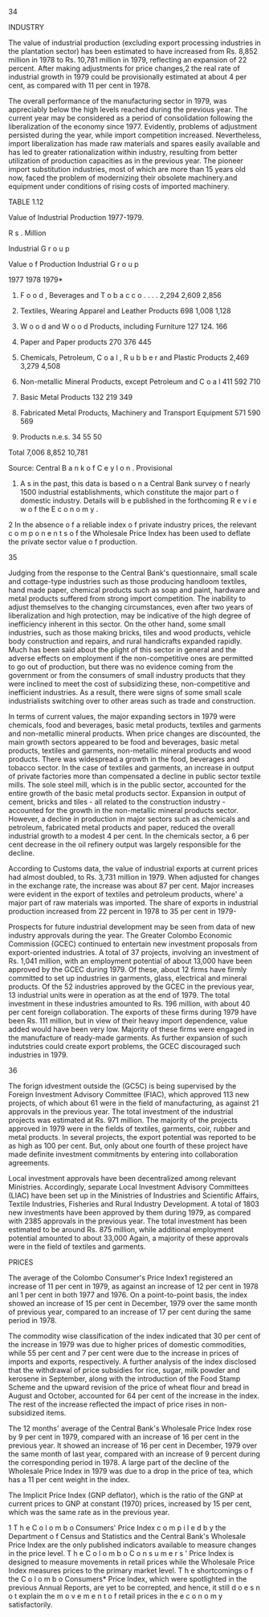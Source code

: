 34

INDUSTRY

The value of industrial production (excluding export processing industries in the plantation sector) has been estimated to have increased from Rs. 8,852 million in 1978 to Rs. 10,781 million in 1979, reflecting an expansion of 22 percent. After making adjustments for price changes,2 the real rate of industrial growth in 1979 could be provisionally estimated at about 4 per cent, as compared with 11 per cent in 1978.

The overall performance of the manufacturing sector in 1979, was appreciably below the high levels reached during the previous year. The current year may be considered as a period of consolidation following the liberalization of the economy since 1977. Evidently, problems of adjustment persisted during the year, while import competition increased. Nevertheless, import liberalization has made raw materials and spares easily available and has led to greater rationa­lization within industry, resulting from better utilization of production capacities as in the previous year. The pioneer import substitution industries, most of which are more than 15 years old now, faced the problem of modernizing their obsolete machinery.and equipment under conditions of rising costs of imported machinery.

TABLE 1.12

Value of Industrial Production 1977-1979.

R s . Million

Industrial G r o u p

Value o f Production Industrial G r o u p

1977 1978 1979*

1. F o o d , Beverages and T o b a c c o . . . . 2,294 2,609 2,856

2. Textiles, Wearing Apparel and Leather Products 698 1,008 1,128

3. W o o d and W o o d Products, including Furniture 127 124. 166

4. Paper and Paper products 270 376 445

5. Chemicals, Petroleum, C o a l , R u b b e r and Plastic Products 2,469 3,279 4,508

6. Non-metallic Mineral Products, except Petroleum and C o a l 411 592 710

7. Basic Metal Products 132 219 349

8. Fabricated Metal Products, Machinery and Transport Equipment 571 590 569

9. Products n.e.s. 34 55 50

Total 7,006 8,852 10,781

Source: Central B a n k o f C e y l o n . Provisional

1. A s in the past, this data is based o n a Central Bank survey o f nearly 1500 industrial establish­ments, which constitute the major part o f domestic industry. Details will b e published in the forthcoming R e v i e w o f the E c o n o m y .

2 In the absence o f a reliable index o f private industry prices, the relevant c o m p o n e n t s o f the Wholesale Price Index has been used to deflate the private sector value o f production.

35

Judging from the response to the Central Bank's questionnaire, small scale and cottage-type industries such as those producing handloom textiles, hand made paper, chemical products such as soap and paint, hardware and metal products suffered from strong import competition. The inability to adjust themselves to the changing circumstances, even after two years of liberalization and high protection, may be indicative of the high degree of inefficiency inherent in this sector. On the other hand, some small industries, such as those making bricks, tiles and wood products, vehicle body construction and repairs, and rural handicrafts expanded rapidly. Much has been said about the plight of this sector in general and the adverse effects on employment if the non-competitive ones are permitted to go out of produc­tion, but there was no evidence coming from the government or from the consumers of small industry products that they were inclined to meet the cost of subsidizing these, non-competitive and inefficient industries. As a result, there were signs of some small scale industrialists switching over to other areas such as trade and construction.

In terms of current values, the major expanding sectors in 1979 were chemicals, food and beverages, basic metal products, textiles and garments and non-metallic mineral products. When price changes are discounted, the main growth sectors appeared to be food and beverages, basic metal products, textiles and garments, non-metallic mineral products and wood products. There was widespread a growth in the food, beverages and tobacco sector. In the case of textiles and garments, an increase in output of private factories more than compensated a decline in public sector textile mills. The sole steel mill, which is in the public sector, accounted for the entire growth of the basic metal products sector. Expansion in output of cement, bricks and tiles - all related to the construction industry - accounted for the growth in the non-metallic mineral products sector. However, a decline in production in major sectors such as chemicals and petroleum, fabricated metal products and paper, reduced the overall industrial growth to a modest 4 per cent. In the chemicals sector, a 6 per cent decrease in the oil refinery output was largely responsible for the decline.

According to Customs data, the value of industrial exports at current prices had almost doubled, to Rs. 3,731 million in 1979. When adjusted for changes in the exchange rate, the increase was about 87 per cent. Major increases were evident in the export of textiles and petroleum products, where' a major part of raw materials was imported. The share of exports in industrial production increased from 22 percent in 1978 to 35 per cent in 1979-

Prospects for future industrial development may be seen from data of new industry approvals during the year. The Greater Colombo Economic Commission (GCEC) continued to entertain new investment proposals from export-oriented industries. A total of 37 projects, involving an investment of Rs. 1,041 million, with an employment potential of about 13,000 have been approved by the GCEC during 1979. Of these, about 12 firms have firmly committed to set up industries in garments, glass, electrical and mineral products. Of the 52 industries approved by the GCEC in the previous year, 13 industrial units were in operation as at the end of 1979. The total investment in these industries amounted to Rs. 196 million, with about 40 per cent foreign collaboration. The exports of these firms during 1979 have been Rs. 111 million, but in view of their heavy import dependence, value added would have been very low. Majority of these firms were engaged in the manufacture of ready-made garments. As further expansion of such indutstries could create export problems, the GCEC discouraged such industries in 1979.

36

The forign idvestment outside the (GC5C) is being supervised by the Foreign Investment Advisory Committee (FIAC), which approved 113 new projects, of which about 61 were in the field of manufacturing, as against 21 approvals in the previous year. The total investment of the industrial projects was estimated at Rs. 971 million. The majority of the projects approved in 1979 were in the fields of textiles, garments, coir, rubber and metal products. In several projects, the export potential was reported to be as high as 100 per cent. But, only about one fourth of these project have made definite investment commitments by entering into collaboration agreements.

Local investment approvals have been decentralized among relevant Ministries. Accordingly, separate Local Investment Advisory Committees (LIAC) have been set up in the Ministries of Industries and Scientific Affairs, Textile Industries, Fisheries and Rural Industry Development. A total of 1803 new investments have been approved by them during 1979, as compared with 2385 approvals in the previous year. The total investment has been estimated to be around Rs. 875 million, while additional employment potential amounted to about 33,000 Again, a majority of these approvals were in the field of textiles and garments.

PRICES

The average of the Colombo Consumer's Price Index1 registered an increase of 11 per cent in 1979, as against an increase of 12 per cent in 1978 anl 1 per cent in both 1977 and 1976. On a point-to-point basis, the index showed an increase of 15 per cent in December, 1979 over the same month of previous year, compared to an increase of 17 per cent during the same period in 1978.

The commodity wise classification of the index indicated that 30 per cent of the increase in 1979 was due to higher prices of domestic commodities, while 55 per cent and 7 per cent were due to the increase in prices of imports and exports, respectively. A further analysis of the index disclosed that the withdrawal of price subsidies for rice, sugar, milk powder and kerosene in September, along with the introduction of the Food Stamp Scheme and the upward revision of the price of wheat flour and bread in August and October, accounted for 64 per cent of the increase in the index. The rest of the increase reflected the impact of price rises in non-subsidized items.

The 12 months' average of the Central Bank's Wholesale Price Index rose by 9 per cent in 1979, compared with an increase of 16 per cent in the previous year. It showed an increase of 16 per cent in December, 1979 over the same month of last year, compared with an increase of 9 percent during the corresponding period in 1978. A large part of the decline of the Wholesale Price Index in 1979 was due to a drop in the price of tea, which has a 11 per cent weight in the index.

The Implicit Price Index (GNP deflator), which is the ratio of the GNP at current prices to GNP at constant (1970) prices, increased by 15 per cent, which was the same rate as in the previous year.

1 T h e C o l o m b o Consumers' Price Index c o m p i l e d b y the Department o f Census and Statistics and the Central Bank's Wholesale Price Index are the only published indicators available to measure changes in the price level. T h e C o l o m b o C o n s u m e r s ' Price Index is designed to measure movements in retail prices while the Wholesale Price Index measures prices to the primary market level. T h e shortcomings o f the C o l o m b o Consumers* Price Index, which were spotlighted in the previous Annual Reports, are yet to be correpted, and hence, it still d o e s n o t explain the m o v e m e n t o f retail prices in the e c o n o m y satisfactorily.